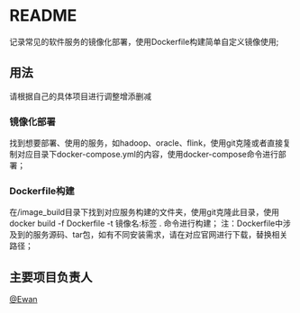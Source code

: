# README

记录常见的软件服务的镜像化部署，使用Dockerfile构建简单自定义镜像使用;

## 用法
请根据自己的具体项目进行调整增添删减

### 镜像化部署
找到想要部署、使用的服务，如hadoop、oracle、flink，使用git克隆或者直接复制对应目录下docker-compose.yml的内容，使用docker-compose命令进行部署； 

### Dockerfile构建
在/image_build目录下找到对应服务构建的文件夹，使用git克隆此目录，使用 docker build -f Dockerfile -t 镜像名:标签 . 命令进行构建；
注：Dockerfile中涉及到的服务源码、tar包，如有不同安装需求，请在对应官网进行下载，替换相关路径；


## 主要项目负责人

[@Ewan](https://github.com/Ewan-Loong)